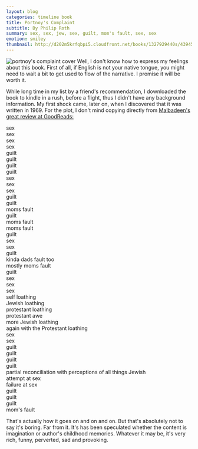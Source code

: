 ```yaml
---
layout: blog
categories: timeline book
title: Portnoy's Complaint
subtitle: By Philip Roth
summary: sex, sex, jew, sex, guilt, mom's fault, sex, sex
emotion: smiley
thumbnail: http://d202m5krfqbpi5.cloudfront.net/books/1327929440s/43945.jpg
---
```


<img src="http://d202m5krfqbpi5.cloudfront.net/books/1327929440l/43945.jpg" alt="portnoy's complaint cover" class="pull-right">
Well, I don't know how to express my feelings about this book. First of all, if English is not your native tongue, you might need to wait a bit to get used to flow of the narrative. I promise it will be worth it.

While long time in my list by a friend's recommendation, I downloaded the book to kindle in a rush, before a flight, thus I didn't have any background information. My first shock came, later on, when I discovered that it was written in 1969. For the plot, I don't mind copying directly from [Malbadeen's great review at GoodReads:](http://www.goodreads.com/review/show/5243700) 
 
sex  
sex  
sex  
sex  
guilt  
guilt  
guilt  
guilt  
sex  
sex  
sex  
guilt  
guilt  
moms fault  
guilt  
moms fault  
moms fault  
guilt   
sex  
sex  
guilt  
kinda dads fault too  
mostly moms fault  
guilt  
sex  
sex  
sex  
self loathing  
Jewish loathing  
protestant loathing  
protestant awe  
more Jewish loathing  
again with the Protestant loathing  
sex  
sex  
guilt   
guilt  
guilt  
guilt  
partial reconciliation with perceptions of all things Jewish  
attempt at sex  
failure at sex  
guilt  
guilt  
guilt  
mom's fault  

That's actually how it goes on and on and on. But that's absolutely not to say it's boring. Far from it. It's has been speculated whether the content is imagination or author's childhood memories. Whatever it may be, it's very rich, funny, perverted, sad and provoking.